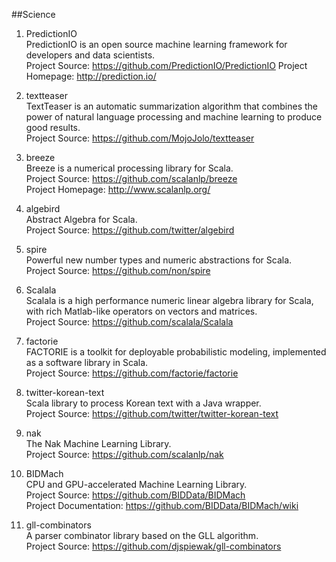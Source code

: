 ##Science

1. PredictionIO    
PredictionIO is an open source machine learning framework for developers and data scientists.   
Project Source: https://github.com/PredictionIO/PredictionIO 
Project Homepage: http://prediction.io/

1. textteaser    
TextTeaser is an automatic summarization algorithm that combines the power of natural language processing and machine learning to produce good results.    
Project Source: https://github.com/MojoJolo/textteaser

1. breeze    
Breeze is a numerical processing library for Scala.  
Project Source: https://github.com/scalanlp/breeze    
Project Homepage: http://www.scalanlp.org/

1. algebird      
Abstract Algebra for Scala.   
Project Source: https://github.com/twitter/algebird     
   
1. spire      
Powerful new number types and numeric abstractions for Scala.     
Project Source: https://github.com/non/spire    

1. Scalala    
Scalala is a high performance numeric linear algebra library for Scala, with rich Matlab-like operators on vectors and matrices.     
Project Source: https://github.com/scalala/Scalala

1. factorie   
FACTORIE is a toolkit for deployable probabilistic modeling, implemented as a software library in Scala.    
Project Source: https://github.com/factorie/factorie  

1. twitter-korean-text   
Scala library to process Korean text with a Java wrapper.    
Project Source: https://github.com/twitter/twitter-korean-text   

1. nak   
The Nak Machine Learning Library.   
Project Source: https://github.com/scalanlp/nak  

1. BIDMach   
CPU and GPU-accelerated Machine Learning Library.   
Project Source: https://github.com/BIDData/BIDMach     
Project Documentation: https://github.com/BIDData/BIDMach/wiki  

1. gll-combinators   
A parser combinator library based on the GLL algorithm.    
Project Source: https://github.com/djspiewak/gll-combinators     
 